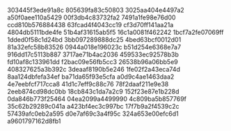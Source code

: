 303445f3ede91a8c
805639fa83c50803
3025aa404e4497a2
a50f0aee110a5429
00f3db4c83732fa2
7491a1fe98e76d00
ccd810b576884438
63fcad4f4043cc19
cf3d70ff141aa21a
4804db5111bde4fe
51b4af31615ab5f5
16c1a0081f462242
1bcf7a2fe07069ff
1dded0f58c1d24bd
3bb097289888dc25
4bed63bcf0012d01
81a32efc58b83526
0944a018e196023c
b51d254e6368e7a7
916dd17c5113b887
3717ae71b4ac2036
459533ec92578b3b
fd10af8c133961dd
f2bac09e56fb5cc3
26538b96a06bb5e9
408327625a3b392c
3deaaf8190b5e246
1fe02f2a43eca74d
8aa124dbfefa34ef
ba71da65f93e5cfa
a0d9c4ae1463daa2
4e7eebfcf717cca8
41d1c7eff9c88c76
78f2daaf211e9e38
2eeb874cd98dc0bb
18cb843c1da7a2c9
152f23e87e1b228d
0da846b773f25464
04ea2099a4499990
4c809ba5b857769f
35c62b29289c041a
a423bf4ec3c997bc
17f7b9a2f4539c2c
57439afc0eb2a595
d0e7af69c3a4f95c
324a653e00efc6d1
a9601797162d8fb1
